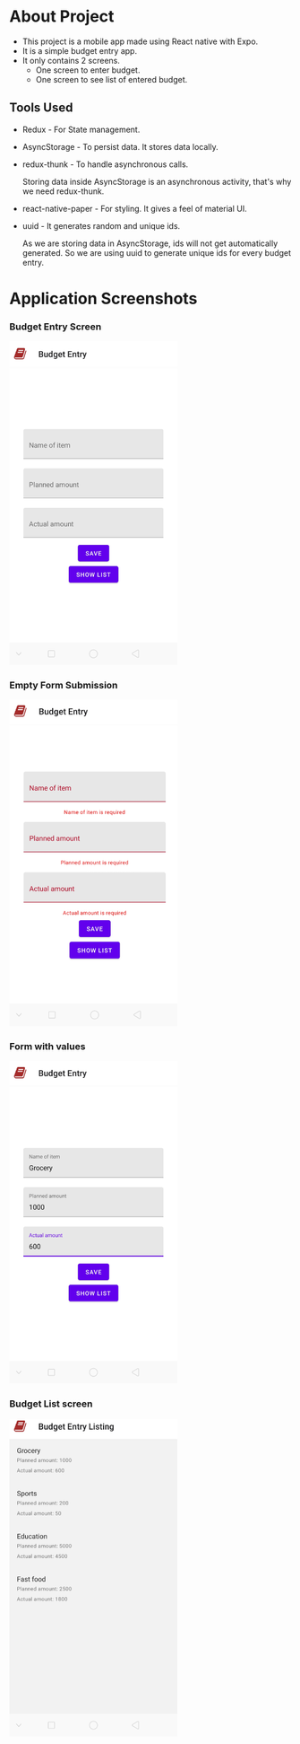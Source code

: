 # About Project

- This project is a mobile app made using React native with Expo.
- It is a simple budget entry app.
- It only contains 2 screens.
  - One screen to enter budget.
  - One screen to see list of entered budget.

## Tools Used

- Redux - For State management.
- AsyncStorage - To persist data. It stores data locally.
- redux-thunk - To handle asynchronous calls.

  Storing data inside AsyncStorage is an asynchronous activity, that's why we need redux-thunk.

- react-native-paper - For styling.
  It gives a feel of material UI.
- uuid - It generates random and unique ids.

  As we are storing data in AsyncStorage, ids will not get automatically generated. So we are using uuid to generate unique ids for every budget entry.

# Application Screenshots

### Budget Entry Screen

<img src="AppScreenshots/BudgetEntryScreen.jpg" width="300">

### Empty Form Submission

<img src="AppScreenshots/BudgetEntryScreenEmptyFormSubmit.jpg" width="300">

### Form with values

<img src="AppScreenshots/BudgetEntryScreenWithValues.jpg" width="300">

### Budget List screen

<img src="AppScreenshots/BudgetListScreen.jpg" width="300">


